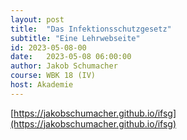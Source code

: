 ```yaml
---
layout: post
title:  "Das Infektionsschutzgesetz"
subtitle: "Eine Lehrwebseite"
id: 2023-05-08-00
date:   2023-05-08 06:00:00
author: Jakob Schumacher
course: WBK 18 (IV)
host: Akademie
---
```



[https://jakobschumacher.github.io/ifsg](https://jakobschumacher.github.io/ifsg)